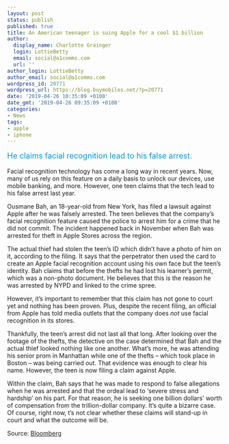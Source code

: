 ```yaml
---
layout: post
status: publish
published: true
title: An American teenager is suing Apple for a cool $1 billion
author:
  display_name: Charlotte Grainger
  login: LottieBetty
  email: social@a1comms.com
  url: ''
author_login: LottieBetty
author_email: social@a1comms.com
wordpress_id: 20771
wordpress_url: https://blog.buymobiles.net/?p=20771
date: '2019-04-26 10:35:09 +0100'
date_gmt: '2019-04-26 09:35:09 +0100'
categories:
- News
tags:
- apple
- iphone
---
```

<p><!-- wp:paragraph --></p>
<p><span class="postStandFirst" style="color: #0896d5; line-height: 26px; font-size: 18px;">He claims facial recognition lead to his false arrest.</span></p>
<p><!-- /wp:paragraph --></p>
<p><!-- wp:paragraph --></p>
<p>Facial recognition technology has come a long way in recent years. Now, many of us rely on this feature on a daily basis to unlock our devices, use mobile banking, and more. However, one teen claims that the tech lead to his false arrest last year.</p>
<p><!-- /wp:paragraph --></p>
<p><!-- wp:paragraph --></p>
<p>Ousmane Bah, an 18-year-old from New York, has filed a lawsuit against Apple after he was falsely arrested. The teen believes that the company&rsquo;s facial recognition feature caused the police to arrest him for a crime that he did not commit. The incident happened back in November when Bah was arrested for theft in Apple Stores across the region.</p>
<p><!-- /wp:paragraph --></p>
<p><!-- wp:paragraph --></p>
<p>The actual thief had stolen the teen&rsquo;s ID which didn&rsquo;t have a photo of him on it, according to the filing. It says that the perpetrator then used the card to create an Apple facial recognition account using his own face but the teen&rsquo;s identity. Bah claims that before the thefts he had lost his learner&rsquo;s permit, which was a non-photo document. He believes that this is the reason he was arrested by NYPD and linked to the crime spree.</p>
<p><!-- /wp:paragraph --></p>
<p><!-- wp:paragraph --></p>
<p>However, it&rsquo;s important to remember that this claim has not gone to court yet and nothing has been proven. Plus, despite the recent filing, an official from Apple has told media outlets that the company does <em>not </em>use facial recognition in its stores.</p>
<p><!-- /wp:paragraph --></p>
<p><!-- wp:paragraph --></p>
<p>Thankfully, the teen&rsquo;s arrest did not last all that long. After looking over the footage of the thefts, the detective on the case determined that Bah and the actual thief looked nothing like one another. What&rsquo;s more, he was attending his senior prom in Manhattan while one of the thefts &ndash; which took place in Boston &ndash; was being carried out. That evidence was enough to clear his name. However, the teen is now filing a claim against Apple.</p>
<p><!-- /wp:paragraph --></p>
<p><!-- wp:paragraph --></p>
<p>Within the claim, Bah says that he was made to respond to false allegations when he was arrested and that the ordeal lead to &lsquo;severe stress and hardship&rsquo; on his part. For that reason, he is seeking one billion dollars&rsquo; worth of compensation from the trillion-dollar company. It&rsquo;s quite a bizarre case. Of course, right now, t&rsquo;s not clear whether these claims will stand-up in court and what the outcome will be.</p>
<p><!-- /wp:paragraph --></p>
<p><!-- wp:paragraph --></p>
<p>Source: <a href="https://www.bloomberg.com/news/articles/2019-04-22/apple-face-recognition-blamed-by-new-york-teen-for-false-arrest" target="_blank" rel="noopener noreferrer">Bloomberg</a></p>
<p><!-- /wp:paragraph --></p>
